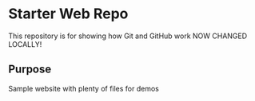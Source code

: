 # Starter Web Repo

This repository is for showing how Git and GitHub work
NOW CHANGED LOCALLY!

## Purpose

Sample website with plenty of files for demos